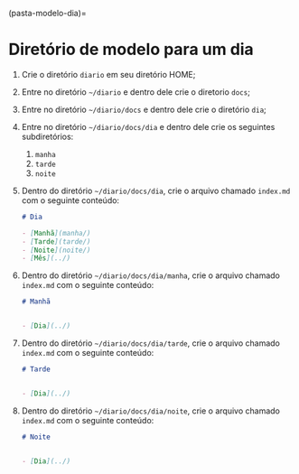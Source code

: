 (pasta-modelo-dia)=
# Diretório de modelo para um dia

1. Crie o diretório `diario` em seu diretório HOME;
2. Entre no diretório `~/diario` e dentro dele crie o diretorio `docs`;
3. Entre no diretório `~/diario/docs` e dentro dele crie o diretório `dia`;
4. Entre no diretório `~/diario/docs/dia` e dentro dele crie os seguintes subdiretórios:

   1. `manha`
   2. `tarde`
   3. `noite`

5. Dentro do diretório `~/diario/docs/dia`, crie o arquivo chamado `index.md` com o seguinte conteúdo:

    ```md
    # Dia

    - [Manhã](manha/)
    - [Tarde](tarde/)
    - [Noite](noite/)
    - [Mês](../)
    ```

6. Dentro do diretório `~/diario/docs/dia/manha`, crie o arquivo chamado `index.md` com o seguinte conteúdo:

    ```md
    # Manhã

    
    - [Dia](../)
    ```

7. Dentro do diretório `~/diario/docs/dia/tarde`, crie o arquivo chamado `index.md` com o seguinte conteúdo:

    ```md
    # Tarde

    
    - [Dia](../)
    ```

8. Dentro do diretório `~/diario/docs/dia/noite`, crie o arquivo chamado `index.md` com o seguinte conteúdo:

    ```md
    # Noite

    
    - [Dia](../)
    ```

